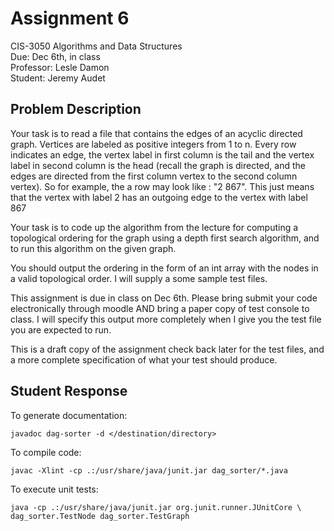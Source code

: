 Assignment 6
============

CIS-3050 Algorithms and Data Structures  
Due:  Dec 6th, in class  
Professor: Lesle Damon  
Student: Jeremy Audet  

Problem Description
-------------------

Your task is to read a file that contains the edges of an acyclic directed
graph. Vertices are labeled as positive integers from 1 to n. Every row
indicates an edge, the vertex label in first column is the tail and the vertex
label in second column is the head (recall the graph is directed, and the edges
are directed from the first column vertex to the second column vertex). So for
example, the a row may look like : "2 867". This just means that the vertex with
label 2 has an outgoing edge to the vertex with label 867

Your task is to code up the algorithm from the lecture for computing a
topological ordering for the graph using a depth first search algorithm, and to
run this algorithm on the given graph.

You should output the ordering in the form of an int array with the nodes in a
valid topological order. I will supply a some sample test files.

This assignment is due in class on Dec 6th. Please bring submit your code
electronically through moodle AND bring a paper copy of test console to class. I
will specify this output more completely when I give you the test file you are
expected to run.

This is a draft copy of the assignment check back later for the test files, and
a more complete specification of what your test should produce.

Student Response
----------------

To generate documentation:

    javadoc dag-sorter -d </destination/directory>

To compile code:

    javac -Xlint -cp .:/usr/share/java/junit.jar dag_sorter/*.java

To execute unit tests:

    java -cp .:/usr/share/java/junit.jar org.junit.runner.JUnitCore \
    dag_sorter.TestNode dag_sorter.TestGraph
